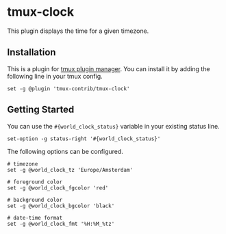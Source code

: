 # tmux-clock

This plugin displays the time for a given timezone.

## Installation

This is a plugin for [tmux plugin
manager](https://github.com/tmux-plugins/tpm). You can install it by adding the
following line in your tmux config.

```shell
set -g @plugin 'tmux-contrib/tmux-clock'
```

## Getting Started

You can use the `#{world_clock_status}` variable in your existing status line.

```shell
set-option -g status-right '#{world_clock_status}'
```

The following options can be configured.

```shell
# timezone
set -g @world_clock_tz 'Europe/Amsterdam'

# foreground color
set -g @world_clock_fgcolor 'red'

# background color
set -g @world_clock_bgcolor 'black'

# date-time format
set -g @world_clock_fmt '%H:%M_%tz'
```
